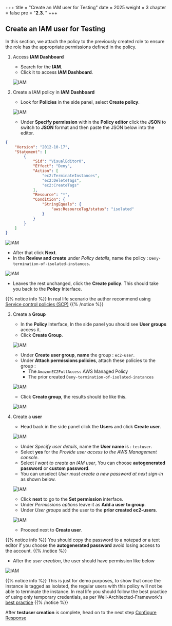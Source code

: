 +++
title = "Create an IAM user for Testing"
date = 2025
weight = 3
chapter = false
pre = "<b>2.3. </b>"
+++

## Create an IAM user for Testing

In this section, we attach the policy to the previously created role to ensure the role has the appropriate permissions defined in the policy.

1. Access **IAM Dashboard**

   - Search for the **IAM**.
   - Click it to access **IAM Dashboard**.

   ![IAM](../../images/2/2.3/IAM_Dashboard.png?width=90pc)

2. Create a IAM policy in **IAM Dashboard**
   - Look for **Policies** in the side panel, select **Create policy**.

   ![IAM](../../images/2/2.3/Create_policy.png?width=90pc)
   
   - Under **Specify permission** within the **Policy editor** click the **JSON** to switch to **JSON** format and then paste the JSON below into the editor.

```json
{
    "Version": "2012-10-17",
    "Statement": [
        {
            "Sid": "VisualEditor0",
            "Effect": "Deny",
            "Action": [
                "ec2:TerminateInstances",
                "ec2:DeleteTags",
                "ec2:CreateTags"
            ],
            "Resource": "*",
            "Condition": {
                "StringEquals": {
                    "aws:ResourceTag/status": "isolated"
                }
            }
        }
    ]
}
```

   ![IAM](../../images/2/2.3/Create_policy_add_policy.png?width=90pc)

   - After that click **Next**.
   - In the **Review and create** under _Policy details_, name the policy : `Deny-termination-of-isolated-instances`.

   ![IAM](../../images/2/2.3/Create_policy_naming.png?width=90pc)

   - Leaves the rest unchanged, click the **Create policy**. This should take you back to the **Policy** Interface.

{{% notice info %}}
In real life scenario the author recommend using [Service control policies (SCP)](https://docs.aws.amazon.com/organizations/latest/userguide/orgs_manage_policies_scps.html)
{{% /notice %}}

3. Create a **Group**
   - In the **Policy** Interface, In the side panel you should see **User groups** access it.
   - Click **Create Group**.
   
   ![IAM](../../images/2/2.3/Create_group.png?width=90pc)

   - Under **Create user group**, **name** the group : `ec2-user`.
   - Under **Attach permissions policies**, attach these policies to the group : 
      - The `AmazonEC2FullAccess` AWS Managed Policy
      - The prior created `Deny-termination-of-isolated-instances`
   
   ![IAM](../../images/2/2.3/Create_group_naming.png?width=90pc)
   
   - Click **Create group**, the results should be like this.
   
   ![IAM](../../images/2/2.3/Create_group_result.png?width=90pc)
   
4. Create a **user**

   - Head back in the side panel click the **Users** and click **Create user**.

   ![IAM](../../images/2/2.3/Create_user.png?width=90pc)

   - Under _Specify user details_, name the **User name** is : `testuser`.
   - Select **yes** for the _Provide user access to the AWS Management console_.
   - Select _I want to create an IAM user_, You can choose **autogenerated password** or **custom password**.
   - You can unselect _User must create a new password at next sign-in_ as shown below.

   ![IAM](../../images/2/2.3/Create_user_details.png?width=90pc)
   
   - Click **next** to go to the **Set permission** interface.
   - Under _Permissions options_ leave it as **Add a user to group**.
   - Under _User groups_ add the user to the **prior created ec2-users**.
   
   ![IAM](../../images/2/2.3/Create_user_set_permission.png?width=90pc)

   - Proceed next to **Create user**.

{{% notice info %}}
You should copy the password to a notepad or a text editor if you choose the **autogenerated password** avoid losing access to the account.
{{% /notice %}}

   - After the _user creation_, the user should have permission like below  

   ![IAM](../../images/2/2.3/Create_user_result.png?width=90pc)

{{% notice info %}}
This is just for demo purposes, to show that once the instance is tagged as isolated,
 the regular users with this policy will not be able to terminate the instance.
 In real life you should follow the best practice of using only temporary credentials,
 as per Well-Architected-Framework's [best practice](https://docs.aws.amazon.com/en_us/wellarchitected/latest/framework/sec-02.html)
{{% /notice %}}

After **testuser creation** is complete, head on to the next step [Configure Response](../../3-Configure-Response)
